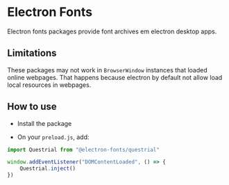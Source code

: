 # Electron Fonts

Electron fonts packages provide font archives em electron desktop apps.

## Limitations

These packages may not work in `BrowserWindow` instances that loaded online webpages. That happens because electron by default not allow load local resources in webpages.

## How to use

* Install the package

* On your `preload.js`, add:

```ts
import Questrial from "@electron-fonts/questrial"

window.addEventListener("DOMContentLoaded", () => {
    Questrial.inject()
})
```